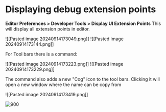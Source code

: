 # Displaying debug extension points

**Editor Preferences > Developer Tools > Display UI Extension Points**
This will display all extension points in editor.

![[Pasted image 20240914173049.png]]
![[Pasted image 20240914173144.png]]

For Tool bars there is a command:

![[Pasted image 20240914173223.png]]
![[Pasted image 20240914173229.png]]

The command also adds a new "Cog" icon to the tool bars. Clicking it will open a new window where the name can be copy from

![[Pasted image 20240914173419.png]]

![900](https://minifloppy.it/assets/cover.J4NV08Aj_1ALPyA.webp)